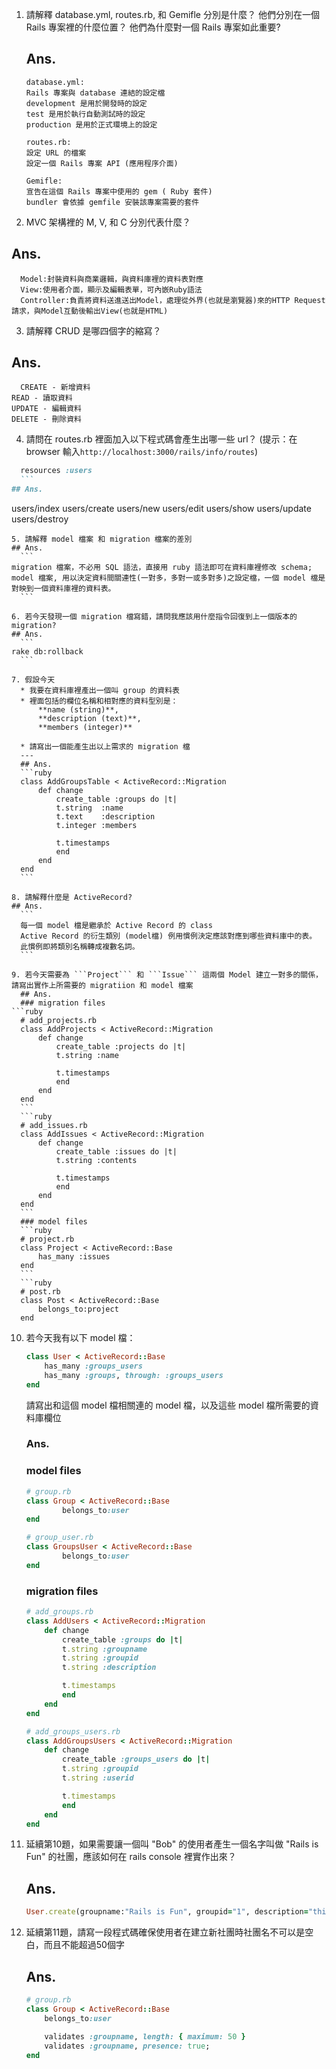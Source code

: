 1. 請解釋 database.yml, routes.rb, 和 Gemifle 分別是什麼？ 他們分別在一個 Rails 專案裡的什麼位置？ 他們為什麼對一個 Rails 專案如此重要? 
	## Ans.
	```
	database.yml: 
    Rails 專案與 database 連結的設定檔
    development 是用於開發時的設定
    test 是用於執行自動測試時的設定
    production 是用於正式環境上的設定

	routes.rb:
    設定 URL 的檔案
    設定一個 Rails 專案 API (應用程序介面) 

	Gemifle:
    宣告在這個 Rails 專案中使用的 gem ( Ruby 套件)
    bundler 會依據 gemfile 安裝該專案需要的套件
	```

2. MVC 架構裡的 M, V, 和 C 分別代表什麼？
  ## Ans.
  ```
    Model:封裝資料與商業邏輯，與資料庫裡的資料表對應
    View:使用者介面，顯示及編輯表單，可內嵌Ruby語法
    Controller:負責將資料送進送出Model，處理從外界(也就是瀏覽器)來的HTTP Request請求，與Model互動後輸出View(也就是HTML) 
  ```

3. 請解釋 CRUD 是哪四個字的縮寫？
  ## Ans.  
  ```
	CREATE - 新增資料
  READ - 讀取資料
  UPDATE - 編輯資料
  DELETE - 刪除資料
  ```

4. 請問在 routes.rb 裡面加入以下程式碼會產生出哪一些 url？ (提示：在 browser 輸入```http://localhost:3000/rails/info/routes```)
  ```ruby
	resources :users
	```
  ## Ans.        
  ```      
  users/index
  users/create
  users/new
  users/edit
  users/show
  users/update
  users/destroy    
  ```   
5. 請解釋 model 檔案 和 migration 檔案的差別
  ## Ans.
	```      
  migration 檔案，不必用 SQL 語法，直接用 ruby 語法即可在資料庫裡修改 schema;  
  model 檔案, 用以決定資料間關連性(一對多，多對一或多對多)之設定檔，一個 model 檔是對映到一個資料庫裡的資料表。
	```        

6. 若今天發現一個 migration 檔寫錯，請問我應該用什麼指令回復到上一個版本的 migration? 
  ## Ans.
	```      
  rake db:rollback
	```

7. 假設今天
	* 我要在資料庫裡產出一個叫 group 的資料表
	* 裡面包括的欄位名稱和相對應的資料型別是： 
		**name (string)**,
		**description (text)**,
		**members (integer)**
				
	* 請寫出一個能產生出以上需求的 migration 檔  
	---
	## Ans.
	```ruby
	class AddGroupsTable < ActiveRecord::Migration
		def change
			create_table :groups do |t|
			t.string  :name
			t.text    :description
			t.integer :members

			t.timestamps
			end
		end
	end
	```    

8. 請解釋什麼是 ActiveRecord? 
  ## Ans.
	```    
	每一個 model 檔是繼承於 Active Record 的 class  
	Active Record 的衍生類別 (model檔) 例用慣例決定應該對應到哪些資料庫中的表。
	此慣例即將類別名稱轉成複數名詞。
	```
    
9. 若今天需要為 ```Project``` 和 ```Issue``` 這兩個 Model 建立一對多的關係，請寫出實作上所需要的 migratiion 和 model 檔案
	## Ans.  
	### migration files  
  ```ruby
	# add_projects.rb
	class AddProjects < ActiveRecord::Migration
		def change
			create_table :projects do |t|
			t.string :name            

			t.timestamps
			end
		end
	end
	``` 
	```ruby
	# add_issues.rb
	class AddIssues < ActiveRecord::Migration
		def change
			create_table :issues do |t|
			t.string :contents            

			t.timestamps
			end
		end
	end
	```  
	### model files  
	```ruby
	# project.rb
	class Project < ActiveRecord::Base
		has_many :issues  
	end
	```
	```ruby
	# post.rb
	class Post < ActiveRecord::Base        
		belongs_to:project
	end
  ```    

10. 若今天我有以下 model 檔：
	```ruby
	class User < ActiveRecord::Base
		has_many :groups_users
		has_many :groups, through: :groups_users 
	end
	```
	請寫出和這個 model 檔相關連的 model 檔，以及這些 model 檔所需要的資料庫欄位
	### Ans.  
	### model files    
	```ruby
	# group.rb
	class Group < ActiveRecord::Base        
			belongs_to:user
	end
	```
	```ruby
	# group_user.rb
	class GroupsUser < ActiveRecord::Base        
			belongs_to:user
	end
	```    
	### migration files    
	```ruby
	# add_groups.rb
	class AddUsers < ActiveRecord::Migration
		def change
			create_table :groups do |t|
			t.string :groupname
			t.string :groupid
			t.string :description            

			t.timestamps
			end
		end
	end
	```    
	```ruby
	# add_groups_users.rb
	class AddGroupsUsers < ActiveRecord::Migration
		def change
			create_table :groups_users do |t|
			t.string :groupid
			t.string :userid            

			t.timestamps
			end
		end
	end
	```

11. 延續第10題，如果需要讓一個叫 "Bob" 的使用者產生一個名字叫做 "Rails is Fun" 的社團，應該如何在 rails console 裡實作出來？
	## Ans.    
	```ruby
	User.create(groupname:"Rails is Fun", groupid="1", description="this groups is for...")
	```

12. 延續第11題，請寫一段程式碼確保使用者在建立新社團時社團名不可以是空白，而且不能超過50個字
	## Ans.  
	```ruby
	# group.rb
	class Group < ActiveRecord::Base        
		belongs_to:user
		
		validates :groupname, length: { maximum: 50 }
		validates :groupname, presence: true;
	end
	```
